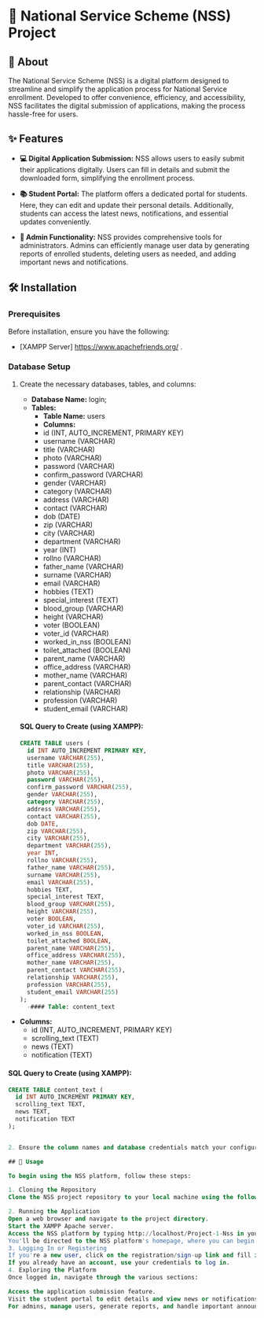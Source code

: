 # 🌟 National Service Scheme (NSS) Project

## 📜 About

The National Service Scheme (NSS) is a digital platform designed to streamline and simplify the application process for National Service enrollment. Developed to offer convenience, efficiency, and accessibility, NSS facilitates the digital submission of applications, making the process hassle-free for users.

## ✨ Features

- **💻 Digital Application Submission:**
  NSS allows users to easily submit their applications digitally. Users can fill in details and submit the downloaded form, simplifying the enrollment process.

- **📚 Student Portal:**
  The platform offers a dedicated portal for students. Here, they can edit and update their personal details. Additionally, students can access the latest news, notifications, and essential updates conveniently.

- **🔧 Admin Functionality:**
  NSS provides comprehensive tools for administrators. Admins can efficiently manage user data by generating reports of enrolled students, deleting users as needed, and adding important news and notifications.

## 🛠️ Installation

### Prerequisites

Before installation, ensure you have the following:

- [XAMPP Server] https://www.apachefriends.org/ .

### Database Setup

1. Create the necessary databases, tables, and columns:
   - **Database Name:** login;
   - **Tables:** 
     - **Table Name:** users
     - **Columns:**
     - id (INT, AUTO_INCREMENT, PRIMARY KEY)
     - username (VARCHAR)
     - title (VARCHAR)
     - photo (VARCHAR)
     - password (VARCHAR)
     - confirm_password (VARCHAR)
     - gender (VARCHAR)
     - category (VARCHAR)
     - address (VARCHAR)
     - contact (VARCHAR)
     - dob (DATE)
     - zip (VARCHAR)
     - city (VARCHAR)
     - department (VARCHAR)
     - year (INT)
     - rollno (VARCHAR)
     - father_name (VARCHAR)
     - surname (VARCHAR)
     - email (VARCHAR)
     - hobbies (TEXT)
     - special_interest (TEXT)
     - blood_group (VARCHAR)
     - height (VARCHAR)
     - voter (BOOLEAN)
     - voter_id (VARCHAR)
     - worked_in_nss (BOOLEAN)
     - toilet_attached (BOOLEAN)
     - parent_name (VARCHAR)
     - office_address (VARCHAR)
     - mother_name (VARCHAR)
     - parent_contact (VARCHAR)
     - relationship (VARCHAR)
     - profession (VARCHAR)
     - student_email (VARCHAR)

   #### SQL Query to Create (using XAMPP):
   
   ```sql
   CREATE TABLE users (
     id INT AUTO_INCREMENT PRIMARY KEY,
     username VARCHAR(255),
     title VARCHAR(255),
     photo VARCHAR(255),
     password VARCHAR(255),
     confirm_password VARCHAR(255),
     gender VARCHAR(255),
     category VARCHAR(255),
     address VARCHAR(255),
     contact VARCHAR(255),
     dob DATE,
     zip VARCHAR(255),
     city VARCHAR(255),
     department VARCHAR(255),
     year INT,
     rollno VARCHAR(255),
     father_name VARCHAR(255),
     surname VARCHAR(255),
     email VARCHAR(255),
     hobbies TEXT,
     special_interest TEXT,
     blood_group VARCHAR(255),
     height VARCHAR(255),
     voter BOOLEAN,
     voter_id VARCHAR(255),
     worked_in_nss BOOLEAN,
     toilet_attached BOOLEAN,
     parent_name VARCHAR(255),
     office_address VARCHAR(255),
     mother_name VARCHAR(255),
     parent_contact VARCHAR(255),
     relationship VARCHAR(255),
     profession VARCHAR(255),
     student_email VARCHAR(255)
   );
     -#### Table: content_text

- **Columns:**
  - id (INT, AUTO_INCREMENT, PRIMARY KEY)
  - scrolling_text (TEXT)
  - news (TEXT)
  - notification (TEXT)

#### SQL Query to Create (using XAMPP):

```sql
CREATE TABLE content_text (
  id INT AUTO_INCREMENT PRIMARY KEY,
  scrolling_text TEXT,
  news TEXT,
  notification TEXT
);


2. Ensure the column names and database credentials match your configuration.

## 🚀 Usage

To begin using the NSS platform, follow these steps:

1. Cloning the Repository
Clone the NSS project repository to your local machine using the following command:

2. Running the Application
Open a web browser and navigate to the project directory.
Start the XAMPP Apache server.
Access the NSS platform by typing http://localhost/Project-1-Nss in your browser's address bar.
You'll be directed to the NSS platform's homepage, where you can begin exploring its features.
3. Logging In or Registering
If you're a new user, click on the registration/sign-up link and fill in the required details to create an account.
If you already have an account, use your credentials to log in.
4. Exploring the Platform
Once logged in, navigate through the various sections:

Access the application submission feature.
Visit the student portal to edit details and view news or notifications.
For admins, manage users, generate reports, and handle important announcements.
